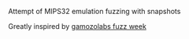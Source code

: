 Attempt of MIPS32 emulation fuzzing with snapshots

Greatly inspired by [gamozolabs fuzz week](https://gamozolabs.github.io/2020/07/12/fuzz_week_2020.html)

